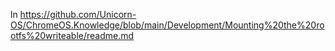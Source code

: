 ln https://github.com/Unicorn-OS/ChromeOS.Knowledge/blob/main/Development/Mounting%20the%20rootfs%20writeable/readme.md

